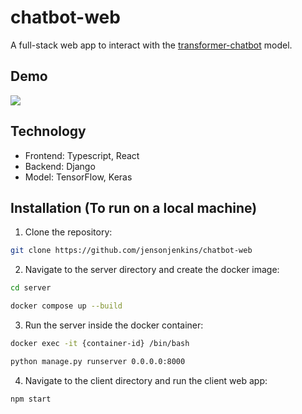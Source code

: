 # chatbot-web
A full-stack web app to interact with the <a href="https://github.com/jensonjenkins/transformer-chatbot">transformer-chatbot</a> model.
## Demo
<img src="https://github.com/jensonjenkins/chatbot-web/assets/117452546/92f2ce59-4574-4293-a4ca-0c2c87a0f90a"/>

## Technology
- Frontend: Typescript, React
- Backend: Django
- Model: TensorFlow, Keras

## Installation (To run on a local machine)
1. Clone the repository: 
```bash
git clone https://github.com/jensonjenkins/chatbot-web
```
2. Navigate to the server directory and create the docker image:
```bash
cd server
```
```bash
docker compose up --build
```
3. Run the server inside the docker container:
```bash
docker exec -it {container-id} /bin/bash
```
```bash
python manage.py runserver 0.0.0.0:8000
```
4. Navigate to the client directory and run the client web app:
```bash
npm start
```



